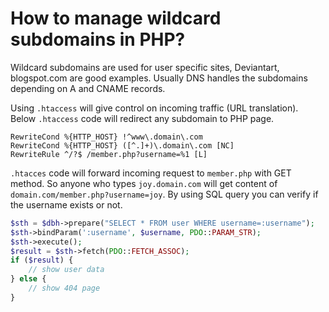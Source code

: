 # How to manage wildcard subdomains in PHP?

Wildcard subdomains are used for user specific sites, Deviantart, blogspot.com
are good examples. Usually DNS handles the subdomains depending on A and CNAME
records.

Using `.htaccess` will give control on incoming traffic (URL translation).
Below `.htaccess` code will redirect any subdomain to PHP page.

```apacheconf
RewriteCond %{HTTP_HOST} !^www\.domain\.com
RewriteCond %{HTTP_HOST} ([^.]+)\.domain\.com [NC]
RewriteRule ^/?$ /member.php?username=%1 [L]
```

`.htacces` code will forward incoming request to `member.php` with GET method.
So anyone who types `joy.domain.com` will get content of
`domain.com/member.php?username=joy`. By using SQL query you can verify if the
username exists or not.

```php
$sth = $dbh->prepare("SELECT * FROM user WHERE username=:username");
$sth->bindParam(':username', $username, PDO::PARAM_STR);
$sth->execute();
$result = $sth->fetch(PDO::FETCH_ASSOC);
if ($result) {
    // show user data
} else {
    // show 404 page
}
```
